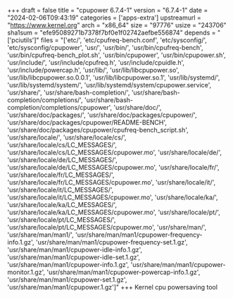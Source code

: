 +++
draft = false
title = "cpupower 6.7.4-1"
version = "6.7.4-1"
date = "2024-02-06T09:43:19"
categories = ['apps-extra']
upstreamurl = "https://www.kernel.org"
arch = "x86_64"
size = "97776"
usize = "243706"
sha1sum = "efe95089271b7378f7bf0e1f02742aefbe556874"
depends = "['pciutils']"
files = "['etc/', 'etc/cpufreq-bench.conf', 'etc/sysconfig/', 'etc/sysconfig/cpupower', 'usr/', 'usr/bin/', 'usr/bin/cpufreq-bench', 'usr/bin/cpufreq-bench_plot.sh', 'usr/bin/cpupower', 'usr/bin/cpupower.sh', 'usr/include/', 'usr/include/cpufreq.h', 'usr/include/cpuidle.h', 'usr/include/powercap.h', 'usr/lib/', 'usr/lib/libcpupower.so', 'usr/lib/libcpupower.so.0.0.1', 'usr/lib/libcpupower.so.1', 'usr/lib/systemd/', 'usr/lib/systemd/system/', 'usr/lib/systemd/system/cpupower.service', 'usr/share/', 'usr/share/bash-completion/', 'usr/share/bash-completion/completions/', 'usr/share/bash-completion/completions/cpupower', 'usr/share/doc/', 'usr/share/doc/packages/', 'usr/share/doc/packages/cpupower/', 'usr/share/doc/packages/cpupower/README-BENCH', 'usr/share/doc/packages/cpupower/cpufreq-bench_script.sh', 'usr/share/locale/', 'usr/share/locale/cs/', 'usr/share/locale/cs/LC_MESSAGES/', 'usr/share/locale/cs/LC_MESSAGES/cpupower.mo', 'usr/share/locale/de/', 'usr/share/locale/de/LC_MESSAGES/', 'usr/share/locale/de/LC_MESSAGES/cpupower.mo', 'usr/share/locale/fr/', 'usr/share/locale/fr/LC_MESSAGES/', 'usr/share/locale/fr/LC_MESSAGES/cpupower.mo', 'usr/share/locale/it/', 'usr/share/locale/it/LC_MESSAGES/', 'usr/share/locale/it/LC_MESSAGES/cpupower.mo', 'usr/share/locale/ka/', 'usr/share/locale/ka/LC_MESSAGES/', 'usr/share/locale/ka/LC_MESSAGES/cpupower.mo', 'usr/share/locale/pt/', 'usr/share/locale/pt/LC_MESSAGES/', 'usr/share/locale/pt/LC_MESSAGES/cpupower.mo', 'usr/share/man/', 'usr/share/man/man1/', 'usr/share/man/man1/cpupower-frequency-info.1.gz', 'usr/share/man/man1/cpupower-frequency-set.1.gz', 'usr/share/man/man1/cpupower-idle-info.1.gz', 'usr/share/man/man1/cpupower-idle-set.1.gz', 'usr/share/man/man1/cpupower-info.1.gz', 'usr/share/man/man1/cpupower-monitor.1.gz', 'usr/share/man/man1/cpupower-powercap-info.1.gz', 'usr/share/man/man1/cpupower-set.1.gz', 'usr/share/man/man1/cpupower.1.gz']"
+++
Kernel cpu powersaving tool